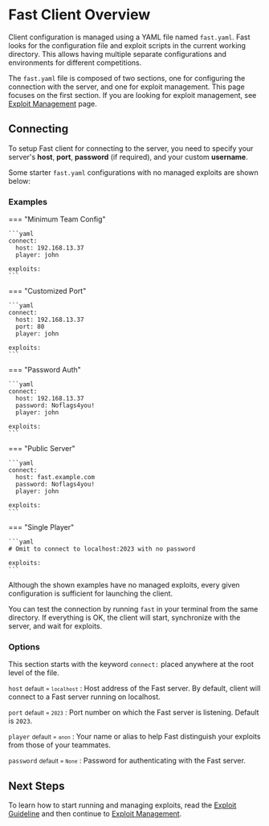 # Fast Client Overview

<script src="https://cdn.jsdelivr.net/npm/asciinema-player@3.5.0/dist/bundle/asciinema-player.min.js"></script>
<link rel="stylesheet" href="https://cdn.jsdelivr.net/npm/asciinema-player@3.5.0/dist/bundle/asciinema-player.min.css">

Client configuration is managed using a YAML file named `fast.yaml`. Fast looks for the configuration file and exploit scripts in the current working directory. This allows having multiple separate configurations and environments for different competitions.

The `fast.yaml` file is composed of two sections, one for configuring the connection with the server, and one for exploit management. This page focuses on the first section. If you are looking for exploit management, see [Exploit Management](exploit-management.md) page.

## Connecting

To setup Fast client for connecting to the server, you need to specify your server's **host**, **port**, **password** (if required), and your custom **username**.

Some starter `fast.yaml` configurations with no managed exploits are shown below:

### Examples

=== "Minimum Team Config"

    ```yaml
    connect:
      host: 192.168.13.37
      player: john

    exploits:
    ```


=== "Customized Port"

    ```yaml
    connect:
      host: 192.168.13.37
      port: 80
      player: john

    exploits:
    ```

=== "Password Auth"

    ```yaml
    connect:
      host: 192.168.13.37
      password: Noflags4you!
      player: john

    exploits:
    ```

=== "Public Server"

    ```yaml
    connect:
      host: fast.example.com
      password: Noflags4you!
      player: john

    exploits:
    ```

=== "Single Player"

    ```yaml
    # Omit to connect to localhost:2023 with no password

    exploits:
    ```

Although the shown examples have no managed exploits, every given configuration is sufficient for launching the client.

You can test the connection by running `fast` in your terminal from the same directory. If everything is OK, the client will start, synchronize with the server, and wait for exploits. 

<div id="client-no-exploits-demo"></div>
<script>
  AsciinemaPlayer.create('/fast/assets/demos/client-no-exploits.cast', document.getElementById('client-no-exploits-demo'), {
      cols: 100,
      rows: 20,
      idleTimeLimit: 2
  });
</script>

### Options

This section starts with the keyword `connect:` placed anywhere at the root level of the file.

`host` <small>default = `localhost`</small>
:   Host address of the Fast server. By default, client will connect to a Fast server running on localhost.

`port` <small>default = `2023`</small>
:   Port number on which the Fast server is listening. Default is `2023`.

`player` <small>default = `anon`</small>
:   Your name or alias to help Fast distinguish your exploits from those of your teammates.

`password` <small>default = `None`</small>
:   Password for authenticating with the Fast server.

## Next Steps

To learn how to start running and managing exploits, read the [Exploit Guideline](exploit-guideline.md) and then continue to [Exploit Management](exploit-management.md).